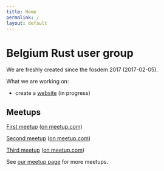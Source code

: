 ```yaml
---
title: Home
permalink: /
layout: default
---
```


# Belgium Rust user group

We are freshly created since the fosdem 2017 (2017-02-05).

What we are working on:
* create a [website](https://github.com/RustBelgium/rust-lang.be) (in progress)


## Meetups

[First meetup](2017/07/19) ([on meetup.com](https://www.meetup.com/Belgium-Rust-user-group/events/240185551/))

[Second meetup](2018/04/17) ([on meetup.com](https://www.meetup.com/Belgium-Rust-user-group/events/248297132/))

[Third meetup](2018/09/04) ([on meetup.com](https://www.meetup.com/Belgium-Rust-user-group/events/249899651/))

See [our meetup page](https://www.meetup.com/Belgium-Rust-user-group/) for 
more meetups.
